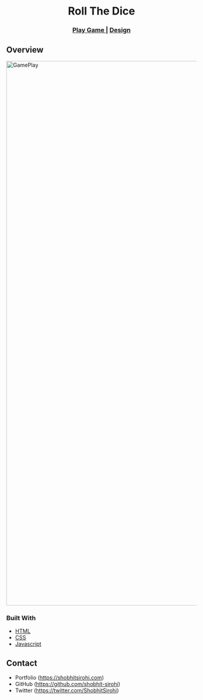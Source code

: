 <h1 align="center">Roll The Dice</h1>

<div align="center">
  <h3>
    <a href="https://heuristic-yalow-ffa649.netlify.app/">
      Play Game
    </a>
    <span> | </span>
    <a href="https://www.figma.com/community/file/1032656799009701930/Roll-The-Dice-Game">
      Design
    </a>
  </h3>
</div>

## Overview

<img width="1440" alt="GamePlay" src="./src/images/scr.png">

### Built With

- [HTML](https://developer.mozilla.org/en-US/docs/Web/HTML)
- [CSS](https://developer.mozilla.org/en-US/docs/Web/CSS)
- [Javascript](https://developer.mozilla.org/en-US/docs/Web/JavaScript)

## Contact

- Portfolio (https://shobhitsirohi.com)
- GitHub (https://github.com/shobhit-sirohi)
- Twitter (https://twitter.com/ShobhitSirohi)
